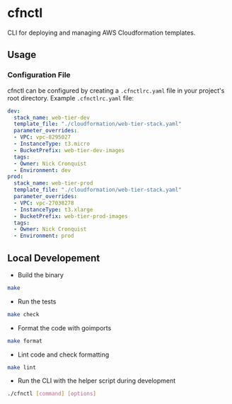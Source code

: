 # cfnctl

CLI for deploying and managing AWS Cloudformation templates.


## Usage

### Configuration File

cfnctl can be configured by creating a `.cfnctlrc.yaml` file in your project's root directory. Example `.cfnctlrc.yaml` file:

```yaml
dev:
  stack_name: web-tier-dev
  template_file: "./cloudformation/web-tier-stack.yaml"
  parameter_overrides:
  - VPC: vpc-8295027
  - InstanceType: t3.micro
  - BucketPrefix: web-tier-dev-images
  tags:
  - Owner: Nick Cronquist
  - Environment: dev
prod:
  stack_name: web-tier-prod
  template_file: "./cloudformation/web-tier-stack.yaml"
  parameter_overrides:
  - VPC: vpc-27038278
  - InstanceType: t3.xlarge
  - BucketPrefix: web-tier-prod-images
  tags:
  - Owner: Nick Cronquist
  - Environment: prod

```

## Local Developement

- Build the binary

```sh
make
```

- Run the tests

```sh
make check
```

- Format the code with goimports

```sh
make format
```

- Lint code and check formatting

```sh
make lint
```

- Run the CLI with the helper script during development

```sh
./cfnctl [command] [options]
```

